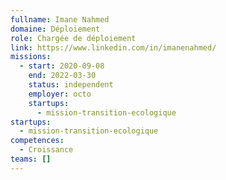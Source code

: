 ```yaml
---
fullname: Imane Nahmed
domaine: Déploiement
role: Chargée de déploiement
link: https://www.linkedin.com/in/imanenahmed/
missions:
  - start: 2020-09-08
    end: 2022-03-30
    status: independent
    employer: octo
    startups:
      - mission-transition-ecologique
startups:
  - mission-transition-ecologique
competences:
  - Croissance
teams: []
---
```

